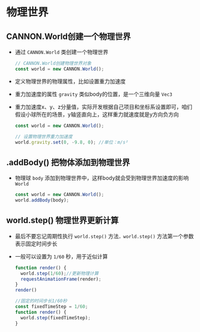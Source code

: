 # 物理世界

## CANNON.World创建一个物理世界

+ 通过 `CANNON.World` 类创建一个物理世界

  ```js
  // CANNON.World创建物理世界对象
  const world = new CANNON.World();
  ```

+ 定义物理世界的物理属性，比如设置重力加速度

+ 重力加速度的属性 `gravity` 类似body的位置，是一个三维向量 `Vec3`

+ 重力加速度x、y、z分量值，实际开发根据自己项目和坐标系设置即可，咱们假设小球所在的场景，y轴竖直向上，这样重力就速度就是y方向负方向

  ```js
  const world = new CANNON.World();

  // 设置物理世界重力加速度
  world.gravity.set(0, -9.8, 0); //单位：m/s²
  ```

## .addBody() 把物体添加到物理世界

+ 物理球 `body` 添加到物理世界中，这样body就会受到物理世界加速度的影响 `World`

  ```js
  const world = new CANNON.World();
  world.addBody(body);
  ```

## world.step() 物理世界更新计算

+ 最后不要忘记周期性执行 `world.step()` 方法`，world.step()` 方法第一个参数表示固定时间步长
+ 一般可以设置为 `1/60` 秒，用于近似计算

  ```js
  function render() {
    world.step(1/60);//更新物理计算
    requestAnimationFrame(render);
  }
  render()
  ```

  ```js
  //固定的时间步长1/60秒
  const fixedTimeStep = 1/60;
  function render() {
    world.step(fixedTimeStep);
  }
  ```

